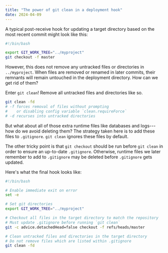 ```yaml
---
title: "The power of git clean in a deployment hook"
date: 2024-04-09
---
```


A typical post-receive hook for updating a target directory based on the most recent commit might look like this:

```sh
#!/bin/bash

export GIT_WORK_TREE="../myproject"
git checkout -f master
```

However, this does not remove any untracked files or directories in `../myproject`.  When files are removed or renamed in later commits, their remnants will remain untouched in the deployment directory.  How can we get rid of them?

Enter `git clean`!  Remove all untracked files and directories like so.

```sh
git clean -fd
# -f forces removal of files without prompting
#    or disabling config variable `clean.requireForce`
# -d recurses into untracked directories
```

But what about all of those extra runtime files like databases and logs---how do we avoid deleting them?  The strategy taken here is to add these files to `.gitignore`.  `git clean` ignores these files by default.

The other tricky point is that `git checkout` should be run before `git clean` in order to ensure an up-to-date `.gitignore`.  Otherwise, runtime files we later remember to add to `.gitignore` may be deleted before `.gitignore` gets updated.

Here's what the final hook looks like:

```sh
#!/bin/bash

# Enable immediate exit on error
set -e

# Set git directories
export GIT_WORK_TREE="../myproject"

# Checkout all files in the target directory to match the repository
# Must update .gitignore before running `git clean`
git -c advice.detachedHead=false checkout -f refs/heads/master

# Clean untracked files and directories in the target directory
# Do not remove files which are listed within .gitignore
git clean -fd
```
